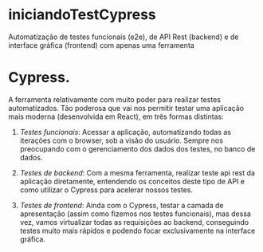 # iniciandoTestCypress
Automatização de testes funcionais (e2e), de API Rest (backend) e de interface gráfica (frontend) com apenas uma ferramenta

<h1>Cypress.</h1>

A ferramenta relativamente com muito poder para realizar testes automatizados. Tão poderosa que vai nos permitir testar uma aplicação mais moderna (desenvolvida em React), em três formas distintas:

1. <em>Testes funcionais</em>: Acessar a aplicação, automatizando todas as iterações com o browser, sob a visão do usuário. Sempre nos preocupando com o gerenciamento dos dados dos testes, no banco de dados.

2. <em>Testes de backend</em>: Com a mesma ferramenta, realizar teste api rest da aplicação diretamente, entendendo os conceitos deste tipo de API e como utilizar o Cypress para acelerar nossos testes.

3. <em>Testes de frontend</em>: Ainda com o Cypress, testar a camada de apresentação (assim como fizemos nos testes funcionais), mas dessa vez, vamos virtualizar todas as requisições ao backend, conseguindo testes muito mais rápidos e podendo focar exclusivamente na interface gráfica.